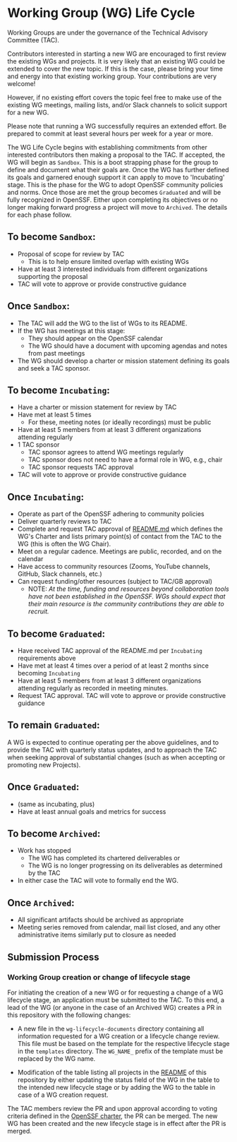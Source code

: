 # Working Group (WG) Life Cycle

Working Groups are under the governance of the Technical Advisory Committee (TAC).

Contributors interested in starting a new WG are encouraged to first review the existing WGs and projects. It is very likely that an existing WG could be extended to cover the new topic. If this is the case, please bring your time and energy into that existing working group. Your contributions are very welcome!

However, if no existing effort covers the topic feel free to make use of the existing WG meetings, mailing lists, and/or Slack channels to solicit support for a new WG.

Please note that running a WG successfully requires an extended effort. Be prepared to commit at least several hours per week for a year or more.

The WG Life Cycle begins with establishing commitments from other interested contributors then making a proposal to the TAC. If accepted, the WG will begin as `Sandbox`. This is a boot strapping phase for the group to define and document what their goals are.
Once the WG has further defined its goals and garnered enough support it can apply to move to 'Incubating' stage. This is the phase for the WG to adopt OpenSSF community policies and norms. Once those are met the group becomes `Graduated` and will be fully recognized in OpenSSF. Either upon completing its objectives or no longer making forward progress a project will move to `Archived`. The details for each phase follow.

## To become `Sandbox`:

* Proposal of scope for review by TAC
    * This is to help ensure limited overlap with existing WGs
* Have at least 3 interested individuals from different organizations supporting the proposal
* TAC will vote to approve or provide constructive guidance

## Once `Sandbox`:

* The TAC will add the WG to the list of WGs to its README.
* If the WG has meetings at this stage:
  * They should appear on the OpenSSF calendar
  * The WG should have a document with upcoming agendas and notes from past meetings
* The WG should develop a charter or mission statement defining its goals and seek a TAC sponsor.
 
## To become `Incubating`:

* Have a charter or mission statement for review by TAC
* Have met at least 5 times
    * For these, meeting notes (or ideally recordings) must be public
* Have at least 5 members from at least 3 different organizations attending regularly
* 1 TAC sponsor
    * TAC sponsor agrees to attend WG meetings regularly
    * TAC sponsor does not need to have a formal role in WG, e.g., chair
    * TAC sponsor requests TAC approval
* TAC will vote to approve or provide constructive guidance

## Once `Incubating`:

* Operate as part of the OpenSSF adhering to community policies
* Deliver quarterly reviews to TAC
* Complete and request TAC approval of [README.md](https://github.com/ossf/project-template/blob/main/README.md) which defines the WG's Charter and lists primary point(s) of contact from the TAC to the WG (this is often the WG Chair).
* Meet on a regular cadence. Meetings are public, recorded, and on the calendar
* Have access to community resources (Zooms, YouTube channels, GitHub, Slack channels, etc.)
* Can request funding/other resources (subject to TAC/GB approval)
    * NOTE: _At the time, funding and resources beyond collaboration tools have not been established in the OpenSSF. WGs should expect that their main resource is the community contributions they are able to recruit._

## To become `Graduated`:

* Have received TAC approval of the README.md per `Incubating` requirements above
* Have met at least 4 times over a period of at least 2 months since becoming `Incubating`
* Have at least 5 members from at least 3 different organizations attending regularly as recorded in meeting minutes.
* Request TAC approval. TAC will vote to approve or provide constructive guidance

## To remain `Graduated`:

A WG is expected to continue operating per the above guidelines, and to provide the TAC with quarterly status updates, and to approach the TAC when seeking approval of substantial changes (such as when accepting or promoting new Projects).

## Once `Graduated`:

* (same as incubating, plus)
* Have at least annual goals and metrics for success

## To become `Archived`:

* Work has stopped
    * The WG has completed its chartered deliverables
    or
    * The WG is no longer progressing on its deliverables as determined by the TAC
* In either case the TAC will vote to formally end the WG.

## Once `Archived`:

* All significant artifacts should be archived as appropriate
* Meeting series removed from calendar, mail list closed, and any other administrative items
  similarly put to closure as needed

## Submission Process

### Working Group creation or change of lifecycle stage

For initiating the creation of a new WG or for requesting a change of a WG lifecycle stage, an application must be submitted to the TAC. To this end, a lead of the WG (or anyone in the case of an Archived WG) creates a PR in this repository with the following changes:

* A new file in the `wg-lifecycle-documents` directory containing all information requested for a WG creation or a lifecycle change review. This file must be based on the template for the respective lifecycle stage in the `templates` directory. The `WG_NAME_` prefix of the template must be replaced by the WG name.

* Modification of the table listing all projects in the [README](../README.md) of this repository by either updating the status field of the WG in the table to the intended new lifecycle stage or by adding the WG to the table in case of a WG creation request.

The TAC members review the PR and upon approval according to voting criteria defined in the [OpenSSF charter](https://cdn.platform.linuxfoundation.org/agreements/openssf.pdf), the PR can be merged. The new WG has been created and the new lifecycle stage is in effect after the PR is merged.

